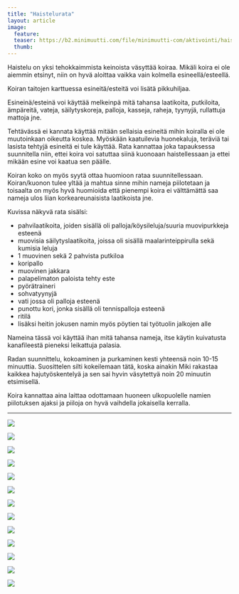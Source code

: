 ```yaml
---
title: "Haistelurata"
layout: article
image:
  feature:
  teaser: https://b2.minimuutti.com/file/minimuutti-com/aktivointi/haistelurata/DSC58497-245px.jpg
  thumb:
---
```


Haistelu on yksi tehokkaimmista keinoista väsyttää koiraa. Mikäli koira ei ole aiemmin etsinyt, niin on hyvä aloittaa vaikka vain kolmella esineellä/esteellä.

Koiran taitojen karttuessa esineitä/esteitä voi lisätä pikkuhiljaa.

Esineinä/esteinä voi käyttää melkeinpä mitä tahansa laatikoita, putkiloita, ämpäreitä, vateja, säilytyskoreja, palloja, kasseja, raheja, tyynyjä, rullattuja mattoja jne.

Tehtävässä ei kannata käyttää mitään sellaisia esineitä mihin koiralla ei ole muutoinkaan oikeutta koskea. Myöskään kaatuilevia huonekaluja, teräviä tai lasista tehtyjä esineitä ei tule käyttää. Rata kannattaa joka tapauksessa suunnitella niin, ettei koira voi satuttaa siinä kuonoaan haistellessaan ja ettei mikään esine voi kaatua sen päälle.

Koiran koko on myös syytä ottaa huomioon rataa suunnitellessaan. Koiran/kuonon tulee yltää ja mahtua sinne mihin nameja piilotetaan ja toisaalta on myös hyvä huomioida että pienempi koira ei välttämättä saa nameja ulos liian korkeareunaisista laatikoista jne.

Kuvissa näkyvä rata sisälsi:

- pahvilaatikoita, joiden sisällä oli palloja/köysileluja/suuria muovipurkkeja esteenä
- muovisia säilytyslaatikoita, joissa oli sisällä maalarinteippirulla sekä kumisia leluja
- 1 muovinen sekä 2 pahvista putkiloa
- koripallo
- muovinen jakkara
- palapelimaton paloista tehty este
- pyörätraineri
- sohvatyynyjä
- vati jossa oli palloja esteenä
- punottu kori, jonka sisällä oli tennispalloja esteenä
- ritilä
- lisäksi heitin jokusen namin myös pöytien tai työtuolin jalkojen alle

Nameina tässä voi käyttää ihan mitä tahansa nameja, itse käytin kuivatusta kanafileestä pieneksi leikattuja palasia.

Radan suunnittelu, kokoaminen ja purkaminen kesti yhteensä noin 10-15 minuuttia. Suosittelen silti kokeilemaan tätä, koska ainakin Miki rakastaa kaikkea hajutyöskentelyä ja sen sai hyvin väsytettyä noin 20 minuutin etsimisellä. 

Koira kannattaa aina laittaa odottamaan huoneen ulkopuolelle namien piilotuksen ajaksi ja piiloja on hyvä vaihdella jokaisella kerralla.

---

![](https://b2.minimuutti.com/file/minimuutti-com/aktivointi/haistelurata/DSC58497-800px.jpg)

![](https://b2.minimuutti.com/file/minimuutti-com/aktivointi/haistelurata/DSC58550-800px.jpg)

![](https://b2.minimuutti.com/file/minimuutti-com/aktivointi/haistelurata/DSC58517-800px.jpg)

![](https://b2.minimuutti.com/file/minimuutti-com/aktivointi/haistelurata/DSC58525-800px.jpg)

![](https://b2.minimuutti.com/file/minimuutti-com/aktivointi/haistelurata/DSC58539-800px.jpg)

![](https://b2.minimuutti.com/file/minimuutti-com/aktivointi/haistelurata/DSC58571-800px.jpg)

![](https://b2.minimuutti.com/file/minimuutti-com/aktivointi/haistelurata/DSC58613-800px.jpg)

![](https://b2.minimuutti.com/file/minimuutti-com/aktivointi/haistelurata/DSC58619-800px.jpg)

![](https://b2.minimuutti.com/file/minimuutti-com/aktivointi/haistelurata/DSC58634-800px.jpg)

![](https://b2.minimuutti.com/file/minimuutti-com/aktivointi/haistelurata/DSC58632-800px.jpg)

![](https://b2.minimuutti.com/file/minimuutti-com/aktivointi/haistelurata/DSC58640-800px.jpg)

![](https://b2.minimuutti.com/file/minimuutti-com/aktivointi/haistelurata/DSC58652-800px.jpg)

![](https://b2.minimuutti.com/file/minimuutti-com/aktivointi/haistelurata/DSC58672-800px.jpg)
